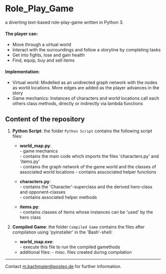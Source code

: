 # Role_Play_Game
a diverting text-based role-play-game written in Python 3.
#### The player can:
- Move through a virtual world
- Interact with the surroundings and follow a storyline by completing tasks
- Get into fights, lose and gain health
- Find, equip, buy and sell items

#### Implementation:
-  Virtual world: Modelled as an undirected graph network with the nodes as world locations.
    More edges are added as the player advances in the story
- Game mechanics: Instances of characters and world locations call each others class methods, directly or indirectly via lambda functions  



## Content of the repository

1. __Python Script__: the folder `Python Script` contains the following script files:
    * __world_map.py__:  
            - game mechanics  
            - contains the main code which imports the files 'characters.py' and 'items.py'  
            - contains the graph network of  the game world and the classes of associated world locations
            - contains asscociated helper functions  
          
    * __characters.py__:  
            - contains the 'Character'-superclass and the derived hero-class and opponent-classes  
            - contains associated helper methods  
    * __items.py__:  
            - contains classes of items whose instances can be 'used' by the hero class  
           

2. __Compiled Game__: the folder `Compiled Game` contains the files after compilation using 'pyinstaller' in the 'Bash'-shell:
    * __world_map.exe__:  
            - execute this file to run the compiled gamethods  
    * additional files: 
            - misc. files created during compilation  
            
        
***


Contact m.bachmaier@posteo.de for further information.  
